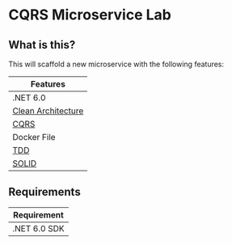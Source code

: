 # CQRS Microservice Lab

## What is this?

This will scaffold a new microservice with the following features:

| Features |
|---|
| .NET 6.0  |
| [Clean Architecture](http://blog.cleancoder.com/uncle-bob/2012/08/13/the-clean-architecture.html)  |
| [CQRS](https://martinfowler.com/bliki/CQRS.html)  |
|  Docker File   |
| [TDD](https://martinfowler.com/testing) |
| [SOLID](https://itnext.io/solid-principles-sketches-a38865e771f0)

## Requirements

| Requirement |
|---|
| .NET 6.0 SDK  |
